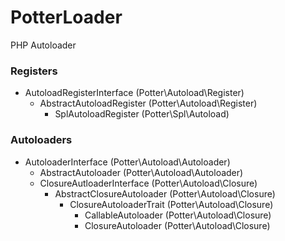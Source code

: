 # PotterLoader
PHP Autoloader

### Registers
- AutoloadRegisterInterface (Potter\Autoload\Register)
  - AbstractAutoloadRegister (Potter\Autoload\Register)
    - SplAutoloadRegister (Potter\Spl\Autoload)

### Autoloaders
- AutoloaderInterface (Potter\Autoload\Autoloader)
  - AbstractAutoloader (Potter\Autoload\Autoloader)
  - ClosureAutloaderInterface (Potter\Autoload\Closure)
    - AbstractClosureAutoloader (Potter\Autoload\Closure)
      - ClosureAutoloaderTrait (Potter\Autoload\Closure)
        - CallableAutoloader (Potter\Autoload\Closure)
        - ClosureAutoloader (Potter\Autoload\Closure)
